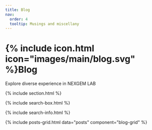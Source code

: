 ```yaml
---
title: Blog
nav:
  order: 4
  tooltip: Musings and miscellany
---
```


# {% include icon.html icon="images/main/blog.svg" %}Blog

Explore diverse experience in NEXGEM LAB

{% include section.html %}

{% include search-box.html %}

<!-- {% include tags.html tags=site.tags %} -->

{% include search-info.html %}

{% include posts-grid.html data="posts" component="blog-grid" %}

